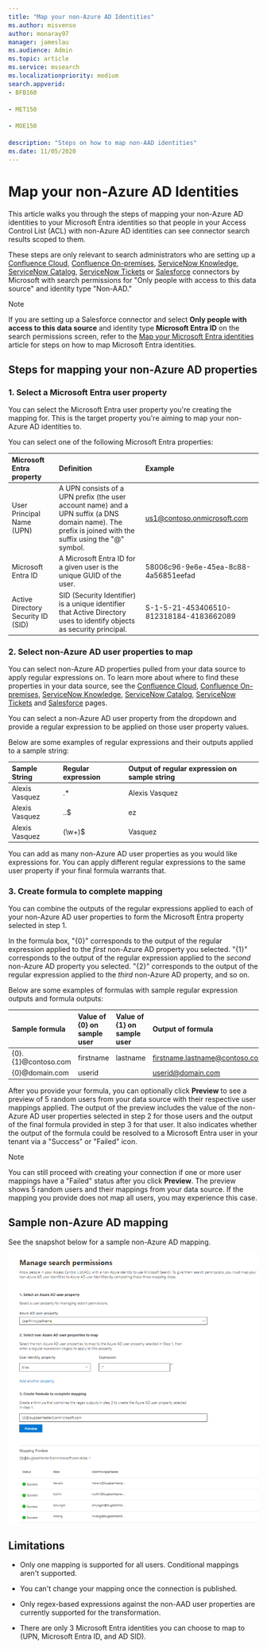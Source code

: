 ```yaml
---
title: "Map your non-Azure AD Identities" 
ms.author: misvenso 
author: monaray97 
manager: jameslau 
ms.audience: Admin 
ms.topic: article 
ms.service: mssearch 
ms.localizationpriority: medium 
search.appverid: 
- BFB160 

- MET150 

- MOE150 

description: "Steps on how to map non-AAD identities" 
ms.date: 11/05/2020
---
```


# Map your non-Azure AD Identities  

This article walks you through the steps of mapping your non-Azure AD identities to your Microsoft Entra identities so that people in your Access Control List (ACL) with non-Azure AD identities can see connector search results scoped to them.

These steps are only relevant to search administrators who are setting up a [Confluence Cloud](confluence-cloud-connector.md), [Confluence On-premises](confluence-onpremises-connector.md), [ServiceNow Knowledge](servicenow-knowledge-connector.md), [ServiceNow Catalog](servicenow-catalog-connector.md),
[ServiceNow Tickets](servicenow-tickets-connector.md) or [Salesforce](salesforce-connector.md) connectors by Microsoft with search permissions for "Only people with access to this data source" and identity type "Non-AAD."

>[!NOTE]
>If you are setting up a Salesforce connector and select **Only people with access to this data source** and identity type **Microsoft Entra ID** on the search permissions screen, refer to the [Map your Microsoft Entra identities](map-aad.md) article for steps on how to map Microsoft Entra identities.  

## Steps for mapping your non-Azure AD properties

<a name='1-select-an-azure-ad-user-property'></a>

### 1. Select a Microsoft Entra user property  

You can select the Microsoft Entra user property you're creating the mapping for. This is the target property you're aiming to map your non-Azure AD identities to.  

You can select one of the following Microsoft Entra properties:

| Microsoft Entra property    | Definition           | Example         |
| :------------------- | :------------------- |:--------------- |
| User Principal Name (UPN)  | A UPN consists of a UPN prefix (the user account name) and a UPN suffix (a DNS domain name). The prefix is joined with the suffix using the "@" symbol. | us1@contoso.onmicrosoft.com |
| Microsoft Entra ID                 | A Microsoft Entra ID for a given user is the unique GUID of the user.                 | 58006c96-9e6e-45ea-8c88-4a56851eefad            |
| Active Directory Security ID (SID)                  | SID (Security Identifier) is a unique identifier that Active Directory uses to identify objects as security principal.                  | S-1-5-21-453406510-812318184-4183662089             |

### 2. Select non-Azure AD user properties to map

You can select non-Azure AD properties pulled from your data source to apply regular expressions on. To learn more about where to find these properties in your data source, see the [Confluence Cloud](confluence-cloud-connector.md), [Confluence On-premises](confluence-onpremises-connector.md), [ServiceNow Knowledge](servicenow-knowledge-connector.md), [ServiceNow Catalog](servicenow-catalog-connector.md), [ServiceNow Tickets](servicenow-tickets-connector.md) and [Salesforce](salesforce-connector.md) pages.  

You can select a non-Azure AD user property from the dropdown and provide a regular expression to be applied on those user property values.

Below are some examples of regular expressions and their outputs applied to a sample string: 

| Sample String                  | Regular expression                 | Output of regular expression on sample string           |
| :------------------- | :------------------- |:---------------|
| Alexis Vasquez  | .* | Alexis Vasquez |
| Alexis Vasquez                 | ..$                 | ez            |
| Alexis Vasquez                  | (\w+)$                  | Vasquez             |

You can add as many non-Azure AD user properties as you would like expressions for. You can apply different regular expressions to the same user property if your final formula warrants that.  

### 3. Create formula to complete mapping

You can combine the outputs of the regular expressions applied to each of your non-Azure AD user properties to form the Microsoft Entra property selected in step 1.

In the formula box, "{0}" corresponds to the output of the regular expression applied to the *first* non-Azure AD property you selected. "{1}" corresponds to the output of the regular expression applied to the *second* non-Azure AD property you selected. "{2}" corresponds to the output of the regular expression applied to the *third* non-Azure AD property, and so on.  

Below are some examples of formulas with sample regular expression outputs and formula outputs: 

| Sample formula                  | Value of {0} on sample user                 | Value of {1} on sample user           | Output of formula                  |
| :------------------- | :------------------- |:---------------|:---------------|
| {0}.{1}@contoso.com  | firstname | lastname |firstname.lastname@contoso.com
| {0}@domain.com                 | userid                 |             |userid@domain.com

After you provide your formula, you can optionally click **Preview** to see a preview of 5 random users from your data source with their respective user mappings applied. The output of the preview includes the value of the non-Azure AD user properties selected in step 2 for those users and the output of the final formula provided in step 3 for that user. It also indicates whether the output of the formula could be resolved to a Microsoft Entra user in your tenant via a "Success" or "Failed" icon.  

>[!NOTE]
>You can still proceed with creating your connection if one or more user mappings have a "Failed" status after you click **Preview**. The preview shows 5 random users and their mappings from your data source. If the mapping you provide does not map all users, you may experience this case.

## Sample non-Azure AD mapping

See the snapshot below for a sample non-Azure AD mapping.

![Sample snapshot of how to fill out the non-Azure AD mapping page.](media/non-aad-mapping.png)

## Limitations  

- Only one mapping is supported for all users. Conditional mappings aren't supported.  

- You can't change your mapping once the connection is published.  

- Only regex-based expressions against the non-AAD user properties are currently supported for the transformation.

- There are only 3 Microsoft Entra identities you can choose to map to (UPN, Microsoft Entra ID, and AD SID).
